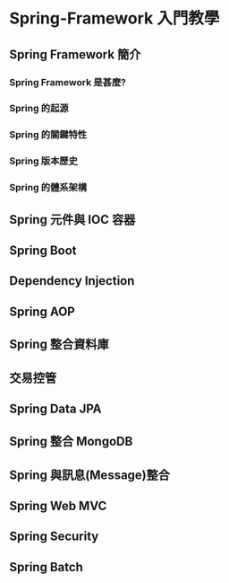 # Spring-Framework 入門教學
## Spring Framework 簡介
### Spring Framework 是甚麼?
### Spring 的起源
### Spring 的關鍵特性
### Spring 版本歷史
### Spring 的體系架構
## Spring 元件與 IOC 容器
## Spring Boot
## Dependency Injection
## Spring AOP
## Spring 整合資料庫
## 交易控管
## Spring Data JPA
## Spring 整合 MongoDB
## Spring 與訊息(Message)整合
## Spring Web MVC
## Spring Security
## Spring Batch
